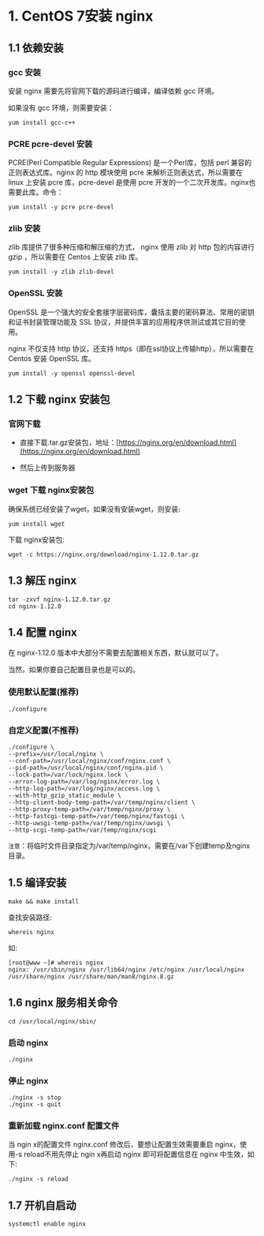 # 1. CentOS 7安装 nginx

## 1.1 依赖安装
### gcc 安装
 
安装 nginx 需要先将官网下载的源码进行编译，编译依赖 gcc 环境。

如果没有 gcc 环境，则需要安装：

```shell script
yum install gcc-c++
```

### PCRE pcre-devel 安装
PCRE(Perl Compatible Regular Expressions) 是一个Perl库，包括 perl 兼容的正则表达式库。nginx 的 http 模块使用 pcre 来解析正则表达式，所以需要在 linux 上安装 pcre 库，pcre-devel 是使用 pcre 开发的一个二次开发库。nginx也需要此库。命令：

```shell script
yum install -y pcre pcre-devel
```

### zlib 安装
zlib 库提供了很多种压缩和解压缩的方式， nginx 使用 zlib 对 http 包的内容进行 gzip ，所以需要在 Centos 上安装 zlib 库。

```shell script
yum install -y zlib zlib-devel
```

### OpenSSL 安装
OpenSSL 是一个强大的安全套接字层密码库，囊括主要的密码算法、常用的密钥和证书封装管理功能及 SSL 协议，并提供丰富的应用程序供测试或其它目的使用。

nginx 不仅支持 http 协议，还支持 https（即在ssl协议上传输http），所以需要在 Centos 安装 OpenSSL 库。

```shell script
yum install -y openssl openssl-devel
```

## 1.2 下载 nginx 安装包
### 官网下载
* 直接下载.tar.gz安装包，地址：[https://nginx.org/en/download.html](https://nginx.org/en/download.html)

* 然后上传到服务器

### wget 下载 nginx安装包

确保系统已经安装了wget，如果没有安装wget，则安装:
```shell script
yum install wget 
```

下载 nginx安装包:
```shell script
wget -c https://nginx.org/download/nginx-1.12.0.tar.gz
```

## 1.3 解压 nginx

```shell script
tar -zxvf nginx-1.12.0.tar.gz
cd nginx-1.12.0
```

## 1.4 配置 nginx
在 nginx-1.12.0 版本中大部分不需要去配置相关东西，默认就可以了。

当然，如果你要自己配置目录也是可以的。

### 使用默认配置(推荐)
```
./configure
```

### 自定义配置(不推荐)
```shell script
./configure \
--prefix=/usr/local/nginx \
--conf-path=/usr/local/nginx/conf/nginx.conf \
--pid-path=/usr/local/nginx/conf/nginx.pid \
--lock-path=/var/lock/nginx.lock \
--error-log-path=/var/log/nginx/error.log \
--http-log-path=/var/log/nginx/access.log \
--with-http_gzip_static_module \
--http-client-body-temp-path=/var/temp/nginx/client \
--http-proxy-temp-path=/var/temp/nginx/proxy \
--http-fastcgi-temp-path=/var/temp/nginx/fastcgi \
--http-uwsgi-temp-path=/var/temp/nginx/uwsgi \
--http-scgi-temp-path=/var/temp/nginx/scgi
```
`注意`：将临时文件目录指定为/var/temp/nginx，需要在/var下创建temp及nginx目录。


## 1.5 编译安装
```shell script
make && make install
```

查找安装路径:
```shell script
whereis nginx
```

如:
```shell script
[root@www ~]# whereis nginx
nginx: /usr/sbin/nginx /usr/lib64/nginx /etc/nginx /usr/local/nginx /usr/share/nginx /usr/share/man/man8/nginx.8.gz
```

## 1.6 nginx 服务相关命令
```shell script
cd /usr/local/nginx/sbin/
```

### 启动 nginx
```shell script
./nginx
```

### 停止 nginx
```shell script 
./nginx -s stop
./nginx -s quit
```

### 重新加载 nginx.conf 配置文件

当 ngin x的配置文件 nginx.conf 修改后，要想让配置生效需要重启 nginx，使用-s reload不用先停止 ngin x再启动 nginx 即可将配置信息在 nginx 中生效，如下:

```shell script
./nginx -s reload
```

## 1.7 开机自启动

```shell script
systemctl enable nginx
```
